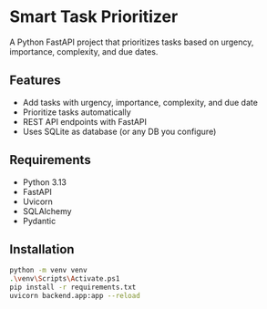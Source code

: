 # Smart Task Prioritizer

A Python FastAPI project that prioritizes tasks based on urgency, importance, complexity, and due dates.

## Features

- Add tasks with urgency, importance, complexity, and due date
- Prioritize tasks automatically
- REST API endpoints with FastAPI
- Uses SQLite as database (or any DB you configure)

## Requirements

- Python 3.13
- FastAPI
- Uvicorn
- SQLAlchemy
- Pydantic

## Installation

```bash
python -m venv venv
.\venv\Scripts\Activate.ps1
pip install -r requirements.txt
uvicorn backend.app:app --reload
